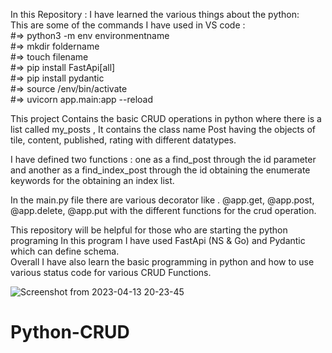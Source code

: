 In this Repository : I have learned the various things about the python:   
This are some of the commands I have used in VS code :   
#=> python3 -m env environmentname  
#=> mkdir foldername  
#=> touch filename  
#=> pip install FastApi[all]  
#=> pip install pydantic  
#=> source /env/bin/activate  
#=> uvicorn app.main:app --reload  
  
This project Contains the basic CRUD operations in python where there is a list called my_posts , It contains the class name Post having the objects of tile, content, published, rating with different datatypes.   
  
I have defined two functions : one as a find_post through the id parameter and another as a find_index_post through the id obtaining the enumerate keywords for the obtaining an index list.  
  
In the main.py file there are various decorator like . @app.get, @app.post, @app.delete, @app.put with the different functions for the crud operation.  
  
  This repository will be helpful for those who are starting the python programing
  In this program I have used FastApi (NS & Go) and Pydantic which can define schema.   
  Overall I have also learn the basic programming in python and how to use various status code for various CRUD Functions.

![Screenshot from 2023-04-13 20-23-45](https://user-images.githubusercontent.com/48109736/231794878-abf1d92e-8073-4649-b867-d19b37b173ae.png)
# Python-CRUD

